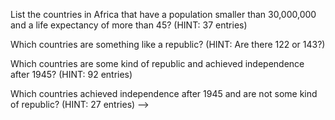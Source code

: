 <!-- Save your queries in a file if you want to keep them for posterity.

WHERE
What is the population of the US? (HINT: 278357000)
<!-- SELECT name, population
FROM country
WHERE continent = 'North America'
 -->

<!-- What is the area of the US? (HINT: 9.36352e+06) -->

<!-- SELECT name, surfacearea
FROM country
WHERE name = 'United States'
 -->

List the countries in Africa that have a population smaller than 30,000,000 and a life expectancy of more than 45? (HINT: 37 entries)

<!-- SELECT name, population, lifeexpectancy, continent
FROM country
WHERE population <= 30000000 AND lifeexpectancy >45 AND continent ='Africa' -->

Which countries are something like a republic? (HINT: Are there 122 or 143?)

<!-- SELECT name, governmentform
FROM country
WHERE governmentform
LIKE '%epublic' -->

Which countries are some kind of republic and achieved independence after 1945? (HINT: 92 entries)

<!-- SELECT name, governmentform, indepyear
FROM country
WHERE governmentform LIKE '%epublic' AND indepyear >1945 -->

Which countries achieved independence after 1945 and are not some kind of republic? (HINT: 27 entries) -->

<!-- SELECT name, governmentform, indepyear
FROM country
WHERE indepyear >1945 AND governmentform NOT LIKE '%epublic' -->

<!-- ORDER BY
Which fifteen countries have the lowest life expectancy? (HINT: starts with Zambia, ends with Sierra Leonne)

SELECT name, lifeexpectancy
FROM country
ORDER BY lifeexpectancy
LIMIT 15

Which fifteen countries have the highest life expectancy? (HINT: starts with Andorra, ends with Spain)

SELECT name, lifeexpectancy
FROM country
WHERE lifeexpectancy IS NOT null
ORDER BY lifeexpectancy DESC
LIMIT 15

Which five countries have the lowest population density (density = population / surfacearea)? (HINT: starts with Greenland)

SELECT name, population, surfacearea,
population / surfacearea AS population_density
FROM country
WHERE population != 0
ORDER BY population_density ASC
LIMIT 5

Which countries have the highest population density?(HINT: starts with Macao)

SELECT name, population, surfacearea,
population / surfacearea AS population_density
FROM country
WHERE population != 0
ORDER BY population_density DESC
LIMIT 5


Which is the smallest country by area? (HINT: .4)

SELECT name, surfacearea
FROM country
ORDER BY surfacearea ASC
LIMIT 1

Which is the smallest country by population? (HINT: 50)?
(didnt need the extra crap, but saving time)

SELECT name, population, surfacearea,
population / surfacearea AS population_density
FROM country
WHERE population != 0
ORDER BY population ASC
LIMIT 5

Which is the biggest country by area? (HINT: 1.70754e+07)

SELECT name, population, surfacearea,
population / surfacearea AS population_density
FROM country
WHERE population != 0
ORDER BY surfacearea DESC
LIMIT 5

Which is the biggest country by population? (HINT: 1277558000)

SELECT name, population, surfacearea,
population / surfacearea AS population_density
FROM country
WHERE population != 0
ORDER BY population DESC
LIMIT 5

Who is the most influential head of state measured by population? (HINT: Jiang Zemin) -->

<!-- SELECT name, population, headofstate,
population / surfacearea AS population_density
FROM country
WHERE population != 0
ORDER BY population DESC
LIMIT 5 -->

<!-- Subqueries: WITH

    Of the countries with the top 10 gnp, which has the smallest population? (HINT: Canada)
    Of the 10 least populated countries with permament residents (a non-zero population), which has the largest surfacearea? (HINT: Svalbard and Jan Mayen) -->
    
<!--     
WITH highest_gnp AS (
	SELECT name, population, gnp
	FROM country
	ORDER BY gnp DESC
	LIMIT 10
)
SELECT name, population, gnp
FROM highest_gnp
ORDER BY population DESC; -->
